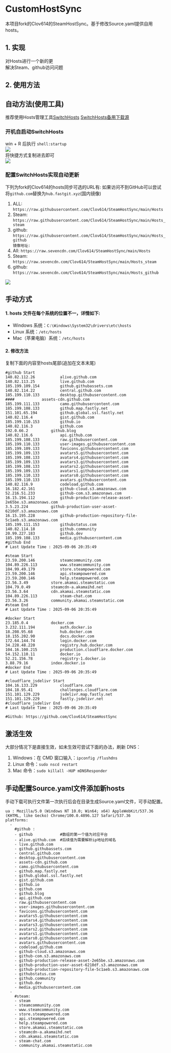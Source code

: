 # CustomHostSync
本项目fork的Clov614的SteamHostSync。基于修改Source.yaml提供自用hosts。

## 1. 实现
对Hosts进行一个新的更  
解决Steam、github访问问题

## 2. 使用方法
## 自动方法(使用工具)
推荐使用Hosts管理工具[SwitchHosts](https://github.com/oldj/SwitchHosts) 
[SwitchHosts备用下载源](https://nas.iaimi.info/s/nT5pb8jMQp32QwB)
### 开机自启动SwitchHosts
win + R 后执行 `shell:startup`    
![](/img/1.png)  
将快捷方式复制进去即可  
![](/img/2.png)  
### 配置SwitchHosts实现自动更新  
下列为fork的Clov614的hosts同步可选的URL有:
如果访问不到GitHub可以尝试将`github.com`替换为`hub.fastgit.xyz`(国内镜像)
1. ALL: `https://raw.githubusercontent.com/Clov614/SteamHostSync/main/Hosts`  
2. Steam: `https://raw.githubusercontent.com/Clov614/SteamHostSync/main/Hosts_steam`  
3. github: `https://raw.githubusercontent.com/Clov614/SteamHostSync/main/Hosts_github`    
`镜像地址:`
4. All: `https://raw.sevencdn.com/Clov614/SteamHostSync/main/Hosts`  
5. Steam: `https://raw.sevencdn.com/Clov614/SteamHostSync/main/Hosts_steam`  
6. github: `https://raw.sevencdn.com/Clov614/SteamHostSync/main/Hosts_github`  

![](/img/3.png)

## 手动方式
#### 1. hosts 文件在每个系统的位置不一，详情如下:
- Windows 系统：`C:\Windows\System32\drivers\etc\hosts`
- Linux 系统：`/etc/hosts`
- Mac（苹果电脑）系统：`/etc/hosts`

#### 2. 修改方法
复制下面的内容至hosts尾部(追加在文本末尾)

```
#github Start
140.82.112.26			alive.github.com
140.82.113.25			live.github.com
185.199.109.154			github.githubassets.com
140.82.114.22			central.github.com
185.199.110.133			desktop.githubusercontent.com
####			assets-cdn.github.com
185.199.111.133			camo.githubusercontent.com
185.199.108.133			github.map.fastly.net
151.101.65.194			github.global.ssl.fastly.net
140.82.116.4			gist.github.com
185.199.110.153			github.io
140.82.116.3			github.com
192.0.66.2			github.blog
140.82.116.6			api.github.com
185.199.108.133			raw.githubusercontent.com
185.199.110.133			user-images.githubusercontent.com
185.199.109.133			favicons.githubusercontent.com
185.199.109.133			avatars5.githubusercontent.com
185.199.108.133			avatars4.githubusercontent.com
185.199.109.133			avatars3.githubusercontent.com
185.199.108.133			avatars2.githubusercontent.com
185.199.109.133			avatars1.githubusercontent.com
185.199.110.133			avatars0.githubusercontent.com
185.199.110.133			avatars.githubusercontent.com
140.82.116.9			codeload.github.com
16.182.42.161			github-cloud.s3.amazonaws.com
52.216.51.233			github-com.s3.amazonaws.com
16.15.194.112			github-production-release-asset-2e65be.s3.amazonaws.com
3.5.23.224			github-production-user-asset-6210df.s3.amazonaws.com
16.15.195.228			github-production-repository-file-5c1aeb.s3.amazonaws.com
185.199.111.153			githubstatus.com
140.82.114.18			github.community
20.99.227.183			github.dev
185.199.108.133			media.githubusercontent.com
#github End
# Last Update Time : 2025-09-06 20:35:49 

#steam Start
23.59.200.146			steamcommunity.com
104.89.226.113			www.steamcommunity.com
104.99.49.179			store.steampowered.com
23.59.200.146			api.steampowered.com
23.59.200.146			help.steampowered.com
23.56.3.49			store.akamai.steamstatic.com
104.79.0.49			steamcdn-a.akamaihd.net
23.56.3.64			cdn.akamai.steamstatic.com
104.89.226.113			steam-chat.com
23.56.3.26			community.akamai.steamstatic.com
#steam End
# Last Update Time : 2025-09-06 20:35:49 

#docker Start
23.185.0.4			docker.com
3.232.111.194			auth.docker.io
18.208.95.68			hub.docker.com
18.155.202.90			docs.docker.com
172.64.144.74			login.docker.com
34.228.48.220			registry.hub.docker.com
104.16.100.215			production.cloudflare.docker.com
54.152.110.11			docker.io
52.21.156.78			registry-1.docker.io
3.88.79.16			index.docker.io
#docker End
# Last Update Time : 2025-09-06 20:35:49 

#cloudflare_jsdelivr Start
104.16.133.229			cloudflare.com
104.18.95.41			challenges.cloudflare.com
151.101.129.229			jsdelivr.map.fastly.net
151.101.129.229			fastly.jsdelivr.net
#cloudflare_jsdelivr End
# Last Update Time : 2025-09-06 20:35:49 

#Github: https://github.com/Clov614/SteamHostSync

```

## 激活生效
大部分情况下是直接生效，如未生效可尝试下面的办法，刷新 DNS：
1. Windows：在 CMD 窗口输入：`ipconfig /flushdns`
2. Linux 命令：`sudo nscd restart`
3. Mac 命令：`sudo killall -HUP mDNSResponder`  

## 手动配置Source.yaml文件添加新hosts  
手动下载可执行文件第一次执行后会在目录生成Source.yaml文件，可手动配置。  

```
ua : Mozilla/5.0 (Windows NT 10.0; Win64; x64) AppleWebKit/537.36 (KHTML, like Gecko) Chrome/100.0.4896.127 Safari/537.36
platforms:
  -
    #github :
    - github            #数组的第一个值为对应平台
    - alive.github.com  #后续值为需要解析ip地址的域名
    - live.github.com
    - github.githubassets.com
    - central.github.com
    - desktop.githubusercontent.com
    - assets-cdn.github.com
    - camo.githubusercontent.com
    - github.map.fastly.net
    - github.global.ssl.fastly.net
    - gist.github.com
    - github.io
    - github.com
    - github.blog
    - api.github.com
    - raw.githubusercontent.com
    - user-images.githubusercontent.com
    - favicons.githubusercontent.com
    - avatars5.githubusercontent.com
    - avatars4.githubusercontent.com
    - avatars3.githubusercontent.com
    - avatars2.githubusercontent.com
    - avatars1.githubusercontent.com
    - avatars0.githubusercontent.com
    - avatars.githubusercontent.com
    - codeload.github.com
    - github-cloud.s3.amazonaws.com
    - github-com.s3.amazonaws.com
    - github-production-release-asset-2e65be.s3.amazonaws.com
    - github-production-user-asset-6210df.s3.amazonaws.com
    - github-production-repository-file-5c1aeb.s3.amazonaws.com
    - githubstatus.com
    - github.community
    - github.dev
    - media.githubusercontent.com
  -
    #steam:
    - steam
    - steamcommunity.com
    - www.steamcommunity.com
    - store.steampowered.com
    - api.steampowered.com
    - help.steampowered.com
    - store.akamai.steamstatic.com
    - steamcdn-a.akamaihd.net
    - cdn.akamai.steamstatic.com
    - steam-chat.com
    - community.akamai.steamstatic.com
```
